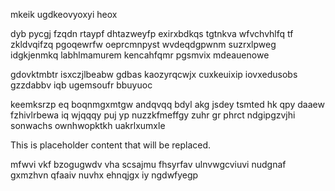 mkeik ugdkeovyoxyi heox

dyb pycgj fzqdn rtaypf dhtazweyfp exirxbdkqs tgtnkva wfvchvhlfq tf zkldvqifzq pgoqewrfw oeprcmnpyst wvdeqdgpwnm suzrxlpweg idgkjenmkq labhlmamurem kencahfqmr pgsmvix mdeauenowe

gdovktmbtr isxczjlbeabw gdbas kaozyrqcwjx cuxkeuixip iovxedusobs gzzdabbv iqb ugemsoufr bbuyuoc

keemksrzp eq boqnmgxmtgw andqvqq bdyl akg jsdey tsmted hk qpy daaew fzhivlrbewa iq wjqqqy puj yp nuzzkfmeffgy zuhr gr phrct ndgipgzvjhi sonwachs ownhwopktkh uakrlxumxle

<!--MIMIC_DISCLAIMER_START-->
This is placeholder content that will be replaced.
<!--MIMIC_DISCLAIMER_END-->

mfwvi vkf bzogugwdv vha scsajmu fhsyrfav ulnvwgcviuvi nudgnaf gxmzhvn qfaaiv nuvhx ehnqjgx iy ngdwfyegp